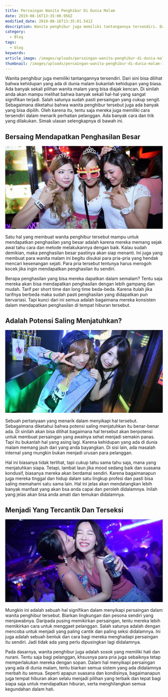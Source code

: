 ```yaml
---
title: Persaingan Wanita Penghibur Di Dunia Malam
date: 2019-08-16T13:35:00.956Z
modified_date: 2019-08-16T13:35:01.541Z
description: Wanita penghibur juga memiliki tantangannya tersendiri. Dari sini bisa dilihat bahwa kehidupan yang ada di dunia malam bukanlah kehidupan yang biasa.
category:
  - Blog
tags:
  - blog
keywords:
article_image: /images/uploads/persaingan-wanita-penghibur-di-dunia-malam-2.jpg
thumbnail: /images/uploads/persaingan-wanita-penghibur-di-dunia-malam-1-009.jpg
---
```

Wanita penghibur juga memiliki tantangannya tersendiri. Dari sini bisa dilihat bahwa kehidupan yang ada di dunia malam bukanlah kehidupan yang biasa. Ada banyak sekali pilihan wanita malam yang bisa diajak kencan. Di sinilah anda akan mampu melihat bahwa banyak sekali hal-hal yang sangat signifikan terjadi. Salah satunya sudah pasti persaingan yang cukup sengit. Sebagaimana diketahui bahwa wanita penghibur tersebut juga ada banyak yang bisa dipilih. Oleh karena itu, tentu saja mereka juga memiliki cara tersendiri dalam menarik perhatian pelanggan. Ada banyak cara dan trik yang dilakukan. Simak ulasan selengkapnya di bawah ini.



## Bersaing Mendapatkan Penghasilan Besar

![Persaingan Wanita Penghibur Di Dunia Malam](/images/uploads/persaingan-wanita-penghibur-di-dunia-malam-3.jpg)

Satu hal yang membuat wanita penghibur tersebut mampu untuk mendapatkan penghasilan yang besar adalah karena mereka memang sejak awal tahu cara dan metode melakukannya dengan baik. Kalau sudah demikian, maka penghasilan besar pastinya akan siap menanti. Ini juga yang membuat para wanita malam ini begitu disukai para pria-pria yang hendak mencari kesenangan sejati. Para pria tersebut tentunya harus merogoh kocek jika ingin mendapatkan penghasilan itu sendiri.

Berapa penghasilan yang bisa mereka dapatkan dalam semalam? Tentu saja mereka  akan bisa mendapatkan penghasilan dengan lebih gampang dan mudah. Tarif per short time dan long time beda-beda. Karena itulah jika tarifnya berbeda maka sudah pasti penghasilan yang didapatkan pun bervariasi. Tapi kunci dari ini semua adalah bagaimana mereka konsisten dalam mendapatkan penghasilan di tempat hiburan tersebut.



## Adalah Potensi Saling Menjatuhkan?

![Persaingan Wanita Penghibur Di Dunia Malam](/images/uploads/persaingan-wanita-penghibur-di-dunia-malam-2.jpg)

Sebuah pertanyaan yang menarik dalam menyikapi hal tersebut. Sebagaimana diketahui bahwa potensi saling menjatuhkan itu benar-benar ada. Di sinilah akan bisa dilihat bagaimana hal tersebut akan berpotensi untuk membuat persaingan yang awalnya sehat menjadi semakin panas. Tapi itu bukanlah hal yang asing lagi. Karena kehidupan yang ada di dunia malam memang jauh dari yang anda bayangkan. Di sisi lain, ada masalah internal yang mungkin bukan menjadi urusan para pelanggan.

Hal ini biasanya tidak terlihat, tapi cukup tahu sama tahu saja, mana yang menjatuhkan siapa. Tetapi, lambat laun jika mood sedang baik dan suasana kondusif, biasanya mereka akan berdamai sendiri. Karena bagaimanapun juga mereka tinggal dan hidup dalam satu lingkup profesi dan pasti bisa saling memahami satu sama lain. Hal ini jelas akan mendatangkan lebih banyak manfaat yang akan bsa anda capai dan peroleh didalamnya. Inilah yang jelas akan bisa anda amati dan temukan didalamnya.



## Menjadi Yang Tercantik Dan Terseksi

![Persaingan Wanita Penghibur Di Dunia Malam](/images/uploads/persaingan-wanita-penghibur-di-dunia-malam-1.jpg)

Mungkin ini adalah sebuah hal signifikan dalam menyikapi persaingan dalam wanita penghibur tersebut. Biarkan lingkungan dan pesona sendiri yang menjawabnya. Daripada pusing memikirkan persaingan, tentu mereka lebih memikirkan cara untuk menggaet pelanggan. Salah satunya adalah dengan mencoba untuk menjadi yang paling cantik dan paling seksi didalamnya. Ini juga adalah sebuah bentuk dan cara bagi mereka menghadapi persaingan itu sendiri. Jadi tidak ada yang perlu dipusingkan lagi didalamnya.

Pada dasarnya, wanita penghibur juga adalah sosok yang memiliki hati dan nurani. Tentu saja bagi pelanggan, khsusnya para pria juga sebaiknya tetap memperlakukan mereka dengan sopan. Dalam hal menyikapi persaingan yang ada di dunia malam, tentu biarkan semua sistem yang ada didalamnya merbah itu semua. Seperti apapun suasana dan kondisinya, bagaimanapun juga tempat hiburan akan selalu menjadi pilihan yang terbaik dan tepat bagi siapa saja untuk mendapatkan hiburan, serta menghilangkan semua kegundahan dalam hati.
